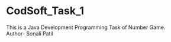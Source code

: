 # CodSoft_Task_1
This is a Java Development Programming Task of Number Game.
<br>
Author- Sonali Patil
